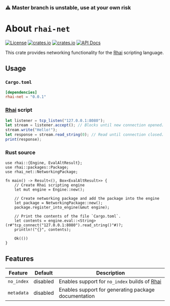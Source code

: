 ### ⚠️ **Master branch is unstable, use at your own risk**

# About `rhai-net`

[![License](https://img.shields.io/crates/l/rhai-net)](https://github.com/license/rhaiscript/rhai-net)
[![crates.io](https://img.shields.io/crates/v/rhai-net?logo=rust)](https://crates.io/crates/rhai-net/)
[![crates.io](https://img.shields.io/crates/d/rhai-net?logo=rust)](https://crates.io/crates/rhai-net/)
[![API Docs](https://docs.rs/rhai-net/badge.svg?logo=docs-rs)](https://docs.rs/rhai-net/)

This crate provides networking functionality for the [Rhai] scripting language.

## Usage

### `Cargo.toml`

```toml
[dependencies]
rhai-net = "0.0.1"
```

### [Rhai] script

```js
let listener = tcp_listen("127.0.0.1:8080");
let stream = listener.accept(); // Blocks until new connection opened.
stream.write("Hello!");
let response = stream.read_string(0); // Read until connection closed.
print(response);
```

### Rust source

```rust,no_run
use rhai::{Engine, EvalAltResult};
use rhai::packages::Package;
use rhai_net::NetworkingPackage;

fn main() -> Result<(), Box<EvalAltResult>> {
    // Create Rhai scripting engine
    let mut engine = Engine::new();

    // Create networking package and add the package into the engine
    let package = NetworkingPackage::new();
    package.register_into_engine(&mut engine);

    // Print the contents of the file `Cargo.toml`.
    let contents = engine.eval::<String>(r#"tcp_connect("127.0.0.1:8080").read_string()"#)?;
    println!("{}", contents);

    Ok(())
}
```

## Features

|  Feature   | Default  | Description                                          |
| :--------: | :------: | ---------------------------------------------------- |
| `no_index` | disabled | Enables support for `no_index` builds of [Rhai]      |
| `metadata` | disabled | Enables support for generating package documentation |

[Rhai]: https://rhai.rs
